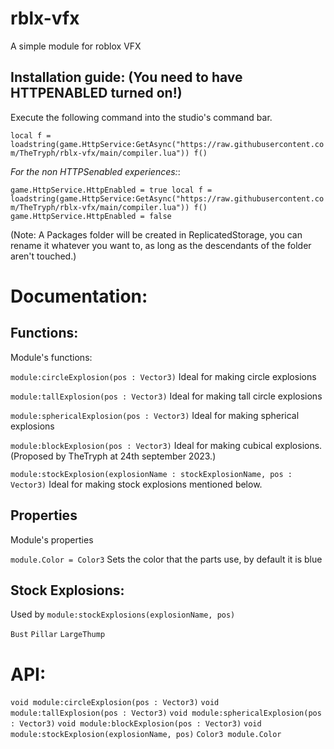 # rblx-vfx
A simple module for roblox VFX

## Installation guide: (You need to have HTTPENABLED turned on!)

Execute the following command into the studio's command bar.

```local f = loadstring(game.HttpService:GetAsync("https://raw.githubusercontent.com/TheTryph/rblx-vfx/main/compiler.lua")) f()```

*For the non HTTPSenabled experiences:*:

```game.HttpService.HttpEnabled = true local f = loadstring(game.HttpService:GetAsync("https://raw.githubusercontent.com/TheTryph/rblx-vfx/main/compiler.lua")) f() game.HttpService.HttpEnabled = false```

(Note: A Packages folder will be created in ReplicatedStorage, you can rename it whatever you want to, as long as the descendants of the folder aren't touched.)

# Documentation:

## Functions:
Module's functions:

`module:circleExplosion(pos : Vector3)`
Ideal for making circle explosions

`module:tallExplosion(pos : Vector3)`
Ideal for making tall circle explosions

`module:sphericalExplosion(pos : Vector3)`
Ideal for making spherical explosions

`module:blockExplosion(pos : Vector3)`
Ideal for making cubical explosions. (Proposed by TheTryph at 24th september 2023.)

`module:stockExplosion(explosionName : stockExplosionName, pos : Vector3)`
Ideal for making stock explosions mentioned below.

## Properties
Module's properties

`module.Color = Color3`
Sets the color that the parts use, by default it is blue

## Stock Explosions:
Used by `module:stockExplosions(explosionName, pos)`

`Bust`
`Pillar`
`LargeThump`

# API:

`void module:circleExplosion(pos : Vector3)`
`void module:tallExplosion(pos : Vector3)`
`void module:sphericalExplosion(pos : Vector3)`
`void module:blockExplosion(pos : Vector3)`
`void module:stockExplosion(explosionName, pos)`
`Color3 module.Color`